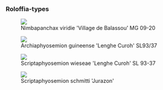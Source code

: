 ### Roloffia-types

<figure>
  <img src="https://thekillifish.net/index_ATTACHMENTS/20210302-DSC_4852-Nimbapanchax_Enhanced-NR.jpg" />
  <figcaption>Nimbapanchax viridie 'Village de Balassou' MG 09-20</figcaption>
</figure>

<figure>
  <img src="https://thekillifish.net/index_ATTACHMENTS/Archiaphyosemion guineense_Lenghe_Curoh_DSC_7057.jpg" />
  <figcaption>Archiaphyosemion guineense 'Lenghe Curoh' SL93/37</figcaption>
</figure>

<figure>
  <img src="https://thekillifish.net/index_ATTACHMENTS/20211008-DSC_scripaphyosemion_wiesae_6307.jpg" />
  <figcaption>Scriptaphyosemion wieseae 'Lenghe Curoh' SL 93-37 </figcaption>
</figure>

<figure>
  <img src="https://thekillifish.net/index_ATTACHMENTS/scriptaphyosemion_schmitti_male_0586_OK.JPG" />
  <figcaption>Scriptaphyosemion schmitti 'Jurazon' </figcaption>
</figure>